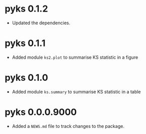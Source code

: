 # pyks 0.1.2

* Updated the dependencies.

# pyks 0.1.1

* Added module `ks2.plot` to summarise KS statistic in a figure

# pyks 0.1.0

* Added module `ks.summary` to summarise KS statistic in a table

# pyks 0.0.0.9000

* Added a `NEWS.md` file to track changes to the package.
